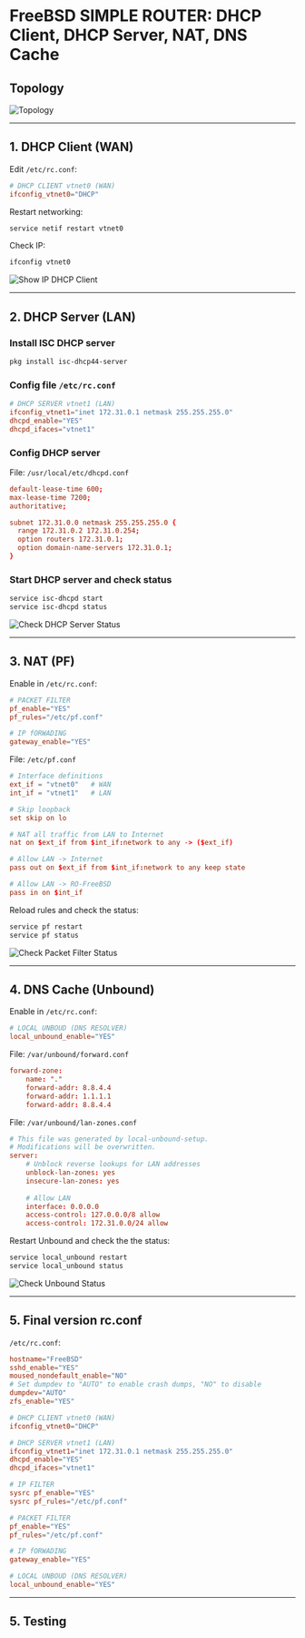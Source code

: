 # FreeBSD SIMPLE ROUTER: DHCP Client, DHCP Server, NAT, DNS Cache

## Topology

![Topology](images/topology.png)

---

## 1. DHCP Client (WAN)
Edit `/etc/rc.conf`:
```conf
# DHCP CLIENT vtnet0 (WAN)
ifconfig_vtnet0="DHCP"
```

Restart networking:
```sh
service netif restart vtnet0
```

Check IP:
```sh
ifconfig vtnet0
```
![Show IP DHCP Client](images/show-ip-dhcp-client.png)

---

## 2. DHCP Server (LAN)
### Install ISC DHCP server
```sh
pkg install isc-dhcp44-server
```

### Config file `/etc/rc.conf`
```conf
# DHCP SERVER vtnet1 (LAN)
ifconfig_vtnet1="inet 172.31.0.1 netmask 255.255.255.0"
dhcpd_enable="YES"
dhcpd_ifaces="vtnet1"
```

### Config DHCP server
File: `/usr/local/etc/dhcpd.conf`
```conf
default-lease-time 600;
max-lease-time 7200;
authoritative;

subnet 172.31.0.0 netmask 255.255.255.0 {
  range 172.31.0.2 172.31.0.254;
  option routers 172.31.0.1;
  option domain-name-servers 172.31.0.1;
}
```

### Start DHCP server and check status
```sh
service isc-dhcpd start
service isc-dhcpd status
```

![Check DHCP Server Status](images/dhcp-server-status.png)

---

## 3. NAT (PF)
Enable in `/etc/rc.conf`:
```conf
# PACKET FILTER
pf_enable="YES"
pf_rules="/etc/pf.conf"

# IP fORWADING 
gateway_enable="YES"
```

File: `/etc/pf.conf`
```conf
# Interface definitions
ext_if = "vtnet0"   # WAN
int_if = "vtnet1"   # LAN

# Skip loopback
set skip on lo

# NAT all traffic from LAN to Internet
nat on $ext_if from $int_if:network to any -> ($ext_if)

# Allow LAN -> Internet
pass out on $ext_if from $int_if:network to any keep state

# Allow LAN -> RO-FreeBSD
pass in on $int_if
```

Reload rules and check the status:
```sh
service pf restart
service pf status
```

![Check Packet Filter Status](images/pf-status.png)

---

## 4. DNS Cache (Unbound)
Enable in `/etc/rc.conf`:
```conf
# LOCAL UNBOUD (DNS RESOLVER)
local_unbound_enable="YES"
```

File: `/var/unbound/forward.conf`
```conf
forward-zone:
	name: "."
	forward-addr: 8.8.4.4
	forward-addr: 1.1.1.1
	forward-addr: 8.8.4.4
```

File: `/var/unbound/lan-zones.conf`
```conf
# This file was generated by local-unbound-setup.
# Modifications will be overwritten.
server:
	# Unblock reverse lookups for LAN addresses
	unblock-lan-zones: yes
	insecure-lan-zones: yes
	
	# Allow LAN
	interface: 0.0.0.0
	access-control: 127.0.0.0/8 allow
	access-control: 172.31.0.0/24 allow
```

Restart Unbound and check the the status:
```sh
service local_unbound restart
service local_unbound status
```

![Check Unbound Status](images/unbound-status.png)

---

## 5. Final version rc.conf
`/etc/rc.conf`:
```conf
hostname="FreeBSD"
sshd_enable="YES"
moused_nondefault_enable="NO"
# Set dumpdev to "AUTO" to enable crash dumps, "NO" to disable
dumpdev="AUTO"
zfs_enable="YES"

# DHCP CLIENT vtnet0 (WAN)
ifconfig_vtnet0="DHCP"

# DHCP SERVER vtnet1 (LAN)
ifconfig_vtnet1="inet 172.31.0.1 netmask 255.255.255.0"
dhcpd_enable="YES"
dhcpd_ifaces="vtnet1"

# IP FILTER
sysrc pf_enable="YES"
sysrc pf_rules="/etc/pf.conf"

# PACKET FILTER
pf_enable="YES"
pf_rules="/etc/pf.conf"

# IP fORWADING 
gateway_enable="YES"

# LOCAL UNBOUD (DNS RESOLVER)
local_unbound_enable="YES"
```

---

## 5. Testing
